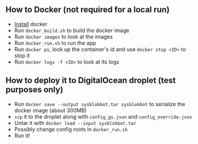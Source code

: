 ## How to Docker (not required for a local run)
- [Install](https://docs.docker.com/get-docker/) docker
- Run `docker_build.sh` to build the docker image
- Run `docker images` to look at the images
- Run `docker_run.sh` to run the app
- Run `docker ps`, look up the container's id and use `docker stop <ID>` to stop it
- Run `docker logs -f <ID>` to look at its logs

## How to deploy it to DigitalOcean droplet (test purposes only)
- Run `docker save --output sysblokbot.tar sysblokbot` to serialize the docker image (about 300MB)
- `scp` it to the droplet along with `config_gs.json` and `config_override.json`
- Untar it with `docker load --input sysblokbot.tar`
- Possibly change config roots in `docker_run.sh`
- Run it!

